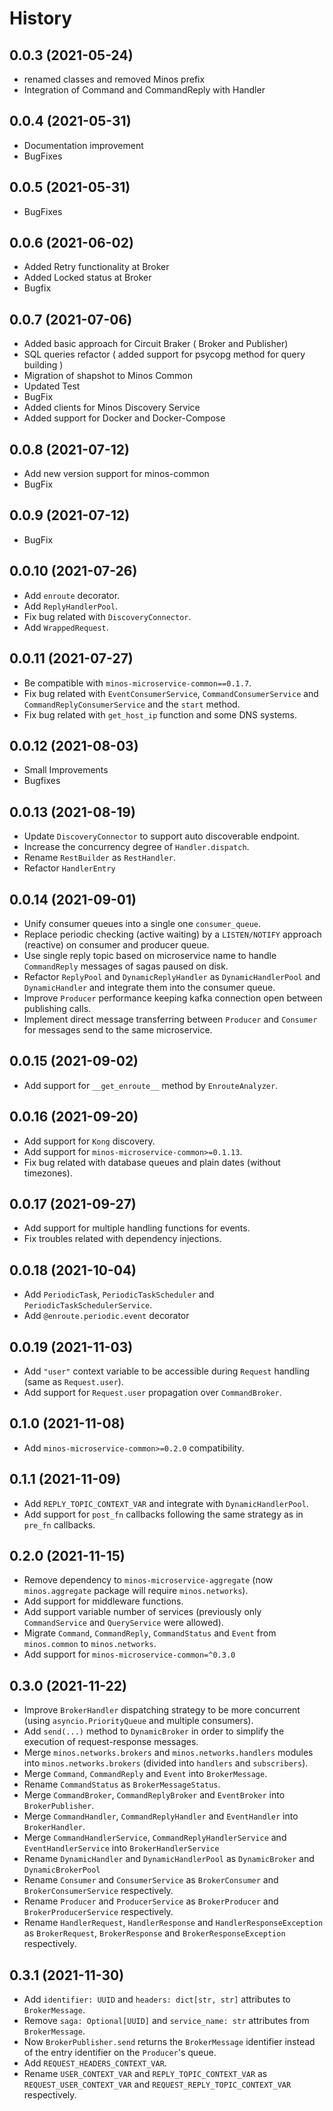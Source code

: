 History
==========

0.0.3 (2021-05-24)
------------------

* renamed classes and removed Minos prefix
* Integration of Command and CommandReply with Handler

0.0.4 (2021-05-31)
------------------

* Documentation improvement
* BugFixes

0.0.5 (2021-05-31)
------------------

* BugFixes

0.0.6 (2021-06-02)
------------------

* Added Retry functionality at Broker
* Added Locked status at Broker
* Bugfix

0.0.7 (2021-07-06)
------------------

* Added basic approach for Circuit Braker ( Broker and Publisher)
* SQL queries refactor ( added support for psycopg method for query building )
* Migration of shapshot to Minos Common
* Updated Test
* BugFix
* Added clients for Minos Discovery Service
* Added support for Docker and Docker-Compose

0.0.8 (2021-07-12)
------------------

* Add new version support for minos-common
* BugFix

0.0.9 (2021-07-12)
------------------

* BugFix

0.0.10 (2021-07-26)
------------------

* Add `enroute` decorator.
* Add `ReplyHandlerPool`.
* Fix bug related with `DiscoveryConnector`.
* Add `WrappedRequest`.

0.0.11 (2021-07-27)
------------------

* Be compatible with `minos-microservice-common==0.1.7`.
* Fix bug related with `EventConsumerService`, `CommandConsumerService` and `CommandReplyConsumerService` and the `start` method.
* Fix bug related with `get_host_ip` function and some DNS systems.

0.0.12 (2021-08-03)
------------------

* Small Improvements
* Bugfixes

0.0.13 (2021-08-19)
------------------

* Update `DiscoveryConnector` to support auto discoverable endpoint.
* Increase the concurrency degree of `Handler.dispatch`.
* Rename `RestBuilder` as `RestHandler`.
* Refactor `HandlerEntry`

0.0.14 (2021-09-01)
------------------

* Unify consumer queues into a single one `consumer_queue`.
* Replace periodic checking (active waiting) by a `LISTEN/NOTIFY` approach (reactive) on consumer and producer queue.
* Use single reply topic based on microservice name to handle `CommandReply` messages of sagas paused on disk.
* Refactor `ReplyPool` and `DynamicReplyHandler` as `DynamicHandlerPool` and `DynamicHandler` and integrate them into the consumer queue.
* Improve `Producer` performance keeping kafka connection open between publishing calls.
* Implement direct message transferring between `Producer` and `Consumer` for messages send to the same microservice.

0.0.15 (2021-09-02)
------------------

* Add support for `__get_enroute__` method by `EnrouteAnalyzer`.

0.0.16 (2021-09-20)
------------------

* Add support for `Kong` discovery.
* Add support for `minos-microservice-common>=0.1.13`.
* Fix bug related with database queues and plain dates (without timezones).

0.0.17 (2021-09-27)
------------------

* Add support for multiple handling functions for events.
* Fix troubles related with dependency injections.

0.0.18 (2021-10-04)
------------------

* Add `PeriodicTask`, `PeriodicTaskScheduler` and `PeriodicTaskSchedulerService`.
* Add `@enroute.periodic.event` decorator

0.0.19 (2021-11-03)
------------------

* Add `"user"` context variable to be accessible during `Request` handling (same as `Request.user`).
* Add support for `Request.user` propagation over `CommandBroker`.

0.1.0 (2021-11-08)
------------------

* Add `minos-microservice-common>=0.2.0` compatibility.

0.1.1 (2021-11-09)
------------------

* Add `REPLY_TOPIC_CONTEXT_VAR` and integrate with `DynamicHandlerPool`.
* Add support for `post_fn` callbacks following the same strategy as in `pre_fn` callbacks.

0.2.0 (2021-11-15)
------------------

* Remove dependency to `minos-microservice-aggregate` (now `minos.aggregate` package will require `minos.networks`).
* Add support for middleware functions.
* Add support variable number of services (previously only `CommandService` and `QueryService` were allowed).
* Migrate `Command`, `CommandReply`, `CommandStatus` and `Event` from `minos.common` to `minos.networks`.
* Add support for `minos-microservice-common=^0.3.0`

0.3.0 (2021-11-22)
------------------

* Improve `BrokerHandler` dispatching strategy to be more concurrent (using `asyncio.PriorityQueue` and multiple consumers).
* Add `send(...)` method to `DynamicBroker` in order to simplify the execution of request-response messages.
* Merge `minos.networks.brokers` and `minos.networks.handlers` modules into `minos.networks.brokers` (divided into `handlers` and `subscribers`).
* Merge `Command`, `CommandReply` and `Event` into `BrokerMessage`.
* Rename `CommandStatus` as `BrokerMessageStatus`.
* Merge `CommandBroker`, `CommandReplyBroker` and `EventBroker` into `BrokerPublisher`.
* Merge `CommandHandler`, `CommandReplyHandler` and `EventHandler` into `BrokerHandler`.
* Merge `CommandHandlerService`, `CommandReplyHandlerService` and `EventHandlerService` into `BrokerHandlerService`
* Rename `DynamicHandler` and `DynamicHandlerPool` as `DynamicBroker` and `DynamicBrokerPool`
* Rename `Consumer` and `ConsumerService` as `BrokerConsumer` and `BrokerConsumerService` respectively.
* Rename `Producer` and `ProducerService` as `BrokerProducer` and `BrokerProducerService` respectively.
* Rename `HandlerRequest`, `HandlerResponse` and `HandlerResponseException` as `BrokerRequest`, `BrokerResponse` and `BrokerResponseException` respectively.

0.3.1 (2021-11-30)
------------------

* Add `identifier: UUID` and `headers: dict[str, str]` attributes to `BrokerMessage`.
* Remove `saga: Optional[UUID]` and `service_name: str` attributes from `BrokerMessage`.
* Now `BrokerPublisher.send` returns the `BrokerMessage` identifier instead of the entry identifier on the `Producer`'s queue.
* Add `REQUEST_HEADERS_CONTEXT_VAR`.
* Rename `USER_CONTEXT_VAR` and `REPLY_TOPIC_CONTEXT_VAR` as `REQUEST_USER_CONTEXT_VAR` and `REQUEST_REPLY_TOPIC_CONTEXT_VAR` respectively.
